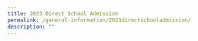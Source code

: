 ```yaml
---
title: 2023 Direct School Admission
permalink: /general-information/2023directschooladmission/
description: ""
---
```

